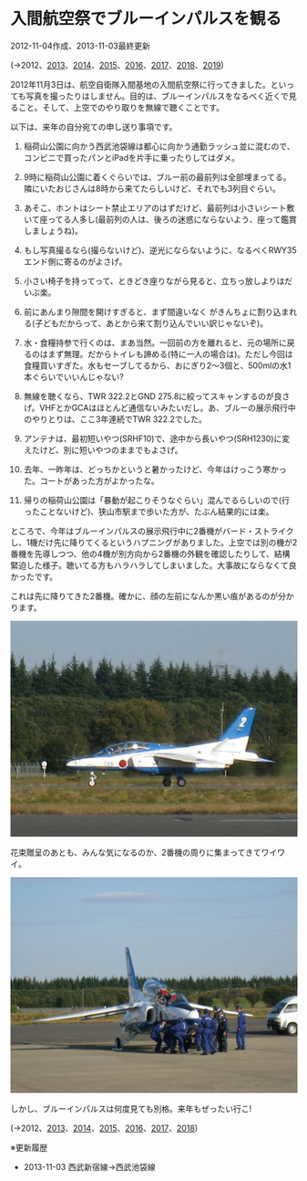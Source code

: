 # 入間航空祭でブルーインパルスを観る

2012-11-04作成、2013-11-03最終更新

(→2012、[2013](20131103.md)、[2014](20141103.md)、[2015](20151108.md)、[2016](20161106.md)、[2017](20171105.md)、[2018](20181103.md)、[2019](20191104.md))

2012年11月3日は、航空自衛隊入間基地の入間航空祭に行ってきました。といっても写真を撮ったりはしません。目的は、ブルーインパルスをなるべく近くで見ること。そして、上空でのやり取りを無線で聴くことです。

以下は、来年の自分宛ての申し送り事項です。

1. 稲荷山公園に向かう西武池袋線は都心に向かう通勤ラッシュ並に混むので、コンビニで買ったパンとiPadを片手に乗ったりしてはダメ。

1. 9時に稲荷山公園に着くぐらいでは、ブルー前の最前列は全部埋まってる。隣にいたおじさんは8時から来てたらしいけど、それでも3列目ぐらい。

1. あそこ、ホントはシート禁止エリアのはずだけど、最前列は小さいシート敷いて座ってる人多し(最前列の人は、後ろの迷惑にならないよう、座って鑑賞しましょうね)。

1. もし写真撮るなら(撮らないけど)、逆光にならないように、なるべくRWY35エンド側に寄るのがよさげ。

1. 小さい椅子を持ってって、ときどき座りながら見ると、立ちっ放しよりはだいぶ楽。

1. 前にあんまり隙間を開けすぎると、まず間違いなく がきんちょに割り込まれる(子どもだからって、あとから来て割り込んでいい訳じゃないぞ)。

1. 水・食糧持参で行くのは、まあ当然。一回前の方を離れると、元の場所に戻るのはまず無理。だからトイレも諦める(特に一人の場合は)。ただし今回は食糧買いすぎた。水もセーブしてるから、おにぎり2～3個と、500mlの水1本ぐらいでいいんじゃない?

1. 無線を聴くなら、TWR 322.2とGND 275.8に絞ってスキャンするのが良さげ。VHFとかGCAはほとんど通信ないみたいだし。あ、ブルーの展示飛行中のやりとりは、ここ3年連続でTWR 322.2でした。

1. アンテナは、最初短いやつ(SRHF10)で、途中から長いやつ(SRH1230)に変えたけど、別に短いやつのままでもよさげ。

1. 去年、一昨年は、どっちかというと暑かったけど、今年はけっこう寒かった。コートがあった方がよかったな。

1. 帰りの稲荷山公園は「暴動が起こりそうなぐらい」混んでるらしいので(行ったことないけど)、狭山市駅まで歩いた方が、たぶん結果的には楽。

ところで、今年はブルーインパルスの展示飛行中に2番機がバード・ストライクし、1機だけ先に降りてくるというハプニングがありました。上空では別の機が2番機を先導しつつ、他の4機が別方向から2番機の外観を確認したりして、結構緊迫した様子。聴いてる方もハラハラしてしまいました。大事故にならなくて良かったです。

これは先に降りてきた2番機。確かに、顔の左前になんか黒い痕があるのが分かります。

![img](img/20121104-001.jpg)

花束贈呈のあとも、みんな気になるのか、2番機の周りに集まってきてワイワイ。

![img](img/20121104-002.jpg)

しかし、ブルーインパルスは何度見ても別格。来年もぜったい行こ!

(→2012、[2013](20131103.md)、[2014](20141103.md)、[2015](20151108.md)、[2016](20161106.md)、[2017](20171105.md)、[2018](20181103.md))

※更新履歴

- 2013-11-03 西武新宿線→西武池袋線
